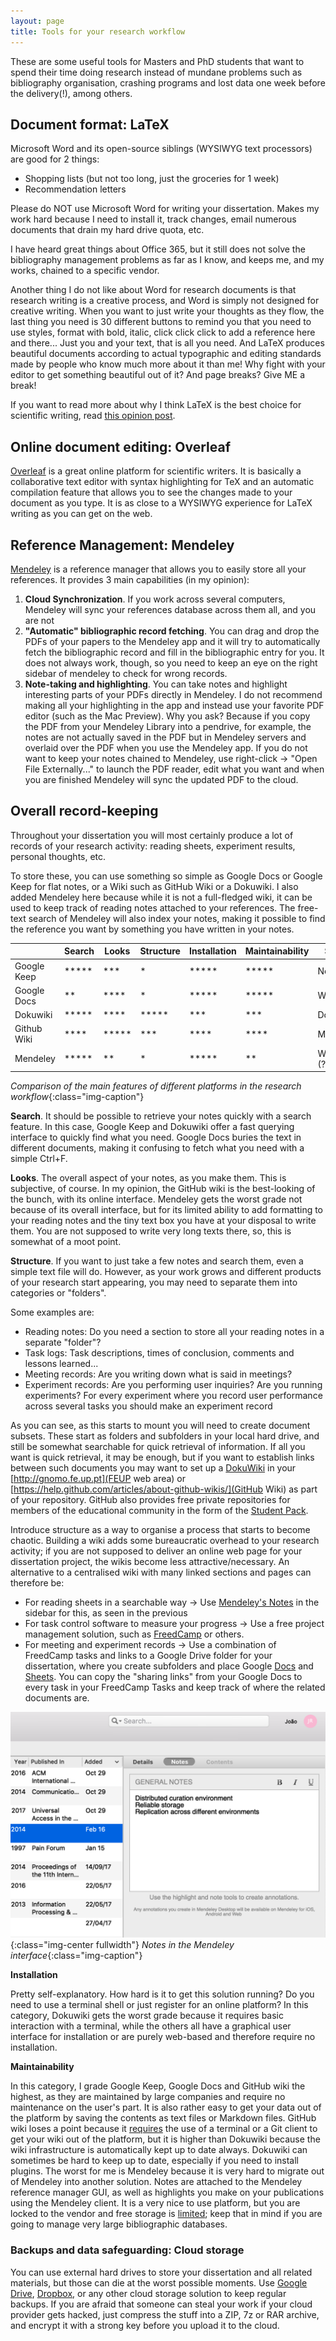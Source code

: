 ```yaml
---
layout: page
title: Tools for your research workflow
---
```


These are some useful tools for Masters and PhD students that want to spend their time doing research instead of mundane problems such as bibliography organisation, crashing programs and lost data one week before the delivery(!), among others.

## Document format: LaTeX

Microsoft Word and its open-source siblings (WYSIWYG text processors) are good for 2 things:

  - Shopping lists (but not too long, just the groceries for 1 week)
  - Recommendation letters

Please do NOT use Microsoft Word for writing your dissertation. Makes my work hard because I need to install it, track changes, email numerous documents that drain my hard drive quota, etc.

I have heard great things about Office 365, but it still does not solve the bibliography management problems as far as I know, and keeps me, and my works, chained to a specific vendor.

Another thing I do not like about Word for research documents is that research writing is a creative process, and Word is simply not designed for creative writing. When you want to just write your thoughts as they flow, the last thing you need is 30 different buttons to remind you that you need to use styles, format with bold, italic, click click click to add a reference here and there... Just you and your text, that is all you need. And LaTeX produces beautiful documents according to actual typographic and editing standards made by people who know much more about it than me! Why fight with your editor to get something beautiful out of it? And page breaks? Give ME a break!

If you want to read more about why I think LaTeX is the best choice for scientific writing, read [this opinion post](/2018/10/28/why-latex-is-the-best-for-scientific-writing).

## Online document editing: Overleaf

[Overleaf](https://www.overleaf.com/) is a great online platform for scientific writers. It is basically a collaborative text editor with syntax highlighting for TeX and an automatic compilation feature that allows you to see the changes made to your document as you type. It is as close to a WYSIWYG experience for LaTeX writing as you can get on the web.

## Reference Management: Mendeley

[Mendeley](https://www.mendeley.com/download-desktop/) is a reference manager that allows you to easily store all your references. It provides 3 main capabilities (in my opinion):

1. **Cloud Synchronization**. If you work across several computers, Mendeley will sync your references database across them all, and you are not
2. **"Automatic" bibliographic record fetching**. You can drag and drop the PDFs of your papers to the Mendeley app and it will try to automatically fetch the bibliographic record and fill in the bibliographic entry for you. It does not always work, though, so you need to keep an eye on the right sidebar of mendeley to check for wrong records.
3. **Note-taking and highlighting**. You can take notes and highlight interesting parts of your PDFs directly in Mendeley. I do not recommend making all your highlighting in the app and instead use your favorite PDF editor (such as the Mac Preview). Why you ask? Because if you copy the PDF from your Mendeley Library into a pendrive, for example, the notes are not actually saved in the PDF but in Mendeley servers and overlaid over the PDF when you use the Mendeley app. If you do not want to keep your notes chained to Mendeley, use right-click -> "Open File Externally..." to launch the PDF reader, edit what you want and when you are finished Mendeley will sync the updated PDF to the cloud.

## Overall record-keeping

Throughout your dissertation you will most certainly produce a lot of records of your research activity: reading sheets, experiment results, personal thoughts, etc.

To store these, you can use something so simple as Google Docs or Google Keep for flat notes, or a Wiki such as GitHub Wiki or a Dokuwiki. I also added Mendeley here because while it is not a full-fledged wiki, it can be used to keep track of reading notes attached to your references. The free-text search of Mendeley will also index your notes, making it possible to find the reference you want by something you have written in your notes.


|             | Search | Looks  | Structure | Installation | Maintainability | Syntax        |
|-------------|--------|--------|-----------|--------------|-----------------|---------------|
| Google Keep | *****  | ***    | *         | *****        | *****           | No Syntax     |
| Google Docs | **     | ****   | *         | *****        | *****           | WYSIWYG       |
| Dokuwiki    | *****  | ****   | *****     | ***          | ***             | Dokuwiki      |
| Github Wiki | ****   | *****  | ***       | ****         | ****            | Markdown      |
| Mendeley    | *****  | **     | *         | *****        | **              | WYSIWYG (?)   |

*Comparison of the main features of different platforms in the research workflow*{:class="img-caption"}

**Search**. It should be possible to retrieve your notes quickly with a search feature. In this case, Google Keep and Dokuwiki offer a fast querying interface to quickly find what you need. Google Docs buries the text in different documents, making it confusing to fetch what you need with a simple Ctrl+F.

**Looks**. The overall aspect of your notes, as you make them. This is subjective, of course. In my opinion, the GitHub wiki is the best-looking of the bunch, with its online interface. Mendeley gets the worst grade not because of its overall interface, but for its limited ability to add formatting to your reading notes and the tiny text box you have at your disposal to write them. You are not supposed to write very long texts there, so, this is somewhat of a moot point.

**Structure**. If you want to just take a few notes and search them, even a simple text file will do. However, as your work grows and different products of your research start appearing, you may need to separate them into categories or "folders".

Some examples are:

  - Reading notes: Do you need a section to store all your reading notes in a separate "folder"?
  - Task logs: Task descriptions, times of conclusion, comments and lessons learned...
  - Meeting records: Are you writing down what is said in meetings?
  - Experiment records: Are you performing user inquiries? Are you running experiments? For every experiment where you record user performance across several tasks you should make an experiment record

As you can see, as this starts to mount you will need to create document subsets. These start as folders and subfolders in your local hard drive, and still be somewhat searchable for quick retrieval of information. If all you want is quick retrieval, it may be enough, but if you want to establish links between such documents you may want to set up a [DokuWiki](https://www.dokuwiki.org/dokuwiki) in your [http://gnomo.fe.up.pt](FEUP web area) or [https://help.github.com/articles/about-github-wikis/](GitHub Wiki) as part of your repository. GitHub also provides free private repositories for members of the educational community in the form of the [Student Pack](https://education.github.com/pack).

Introduce structure as a way to organise a process that starts to become chaotic. Building a wiki adds some bureaucratic overhead to your research activity; if you are not supposed to deliver an online web page for your dissertation project, the wikis become less attractive/necessary. An alternative to a centralised wiki with many linked sections and pages can therefore be:

- For reading sheets in a searchable way -> Use [Mendeley's Notes](#markdown_notes) in the sidebar for this, as seen in the previous
- For task control software to measure your progress -> Use a free project management solution, such as [FreedCamp](https://freedcamp.com/) or others.
- For meeting and experiment records -> Use a combination of FreedCamp tasks and links to a Google Drive folder for your dissertation, where you create subfolders and place Google [Docs](https://docs.google.com) and [Sheets](https://docs.google.com). You can copy the "sharing links" from your Google Docs to every task in your FreedCamp Tasks and keep track of where the related documents are.

<a name="markdown_notes"></a>
![Mendeley Notes](/assets/images/dissertations/mendeley_notes.png){:class="img-center fullwidth"}
*Notes in the Mendeley interface*{:class="img-caption"}

**Installation**

Pretty self-explanatory. How hard is it to get this solution running? Do you need to use a terminal shell or just register for an online platform? In this category, Dokuwiki gets the worst grade because it requires basic interaction with a terminal, while the others all have a graphical user interface for installation or are purely web-based and therefore require no installation.

**Maintainability**

In this category, I grade Google Keep, Google Docs and GitHub wiki the highest, as they are maintained by large companies and require no maintenance on the user's part. It is also rather easy to get your data out of the platform by saving the contents as text files or Markdown files. GitHub wiki loses a point because it [requires](https://help.github.com/articles/adding-and-editing-wiki-pages-locally/) the use of a terminal or a Git client to get your wiki out of the platform, but it is higher than Dokuwiki because the wiki infrastructure is automatically kept up to date always. Dokuwiki can sometimes be hard to keep up to date, especially if you need to install plugins. The worst for me is Mendeley because it is very hard to migrate out of Mendeley into another solution. Notes are attached to the Mendeley reference manager GUI, as well as highlights you make on your publications using the Mendeley client. It is a very nice to use platform, but you are locked to the vendor and free storage is [limited](https://blog.mendeley.com/tag/mendeley-storage-limits/); keep that in mind if you are going to manage very large bibliographic databases.

### Backups and data safeguarding: Cloud storage

You can use external hard drives to store your dissertation and all related materials, but those can die at the worst possible moments. Use [Google Drive](https://www.google.com/drive/), [Dropbox](https://www.dropbox.com), or any other cloud storage solution to keep regular backups. If you are afraid that someone can steal your work if your cloud provider gets hacked, just compress the stuff into a ZIP, 7z or RAR archive, and encrypt it with a strong key before you upload it to the cloud.
